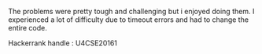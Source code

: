 The problems were pretty tough and challenging but i enjoyed doing them. I experienced a lot of difficulty due to timeout errors and had to change the entire code.

Hackerrank handle : U4CSE20161

